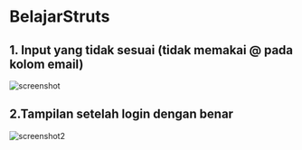 # BelajarStruts
<H2>1. Input yang tidak sesuai (tidak memakai @ pada kolom email)</H2>

![screenshot](https://user-images.githubusercontent.com/37141404/51965723-08589800-249d-11e9-8ffe-7f04d571f74d.PNG)


<H2>2.Tampilan setelah login dengan benar</H2>

![screenshot2](https://user-images.githubusercontent.com/37141404/51965722-07c00180-249d-11e9-880e-b4b6cb03aab5.PNG)
